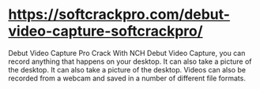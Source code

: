#  https://softcrackpro.com/debut-video-capture-softcrackpro/
Debut Video Capture Pro Crack  With NCH Debut Video Capture, you can record anything that happens on your desktop. It can also take a picture of the desktop. It can also take a picture of the desktop. Videos can also be recorded from a webcam and saved in a number of different file formats. 
